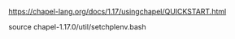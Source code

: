 https://chapel-lang.org/docs/1.17/usingchapel/QUICKSTART.html

source chapel-1.17.0/util/setchplenv.bash